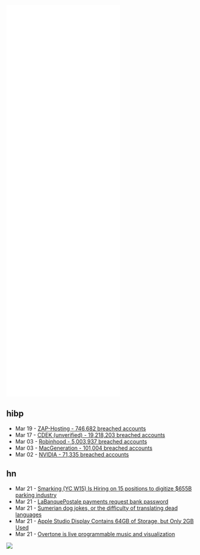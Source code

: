 ![Metrics](https://raw.githubusercontent.com/phixion/phixion/master/metrics.svg)

## hibp

<!--
for https://github.com/phixion/phixion/blob/main/.github/workflows/feeds.yml
-->
<!--START_SECTION:haveibeenpwnd-->
- Mar 19 - [ZAP-Hosting - 746,682 breached accounts](https://haveibeenpwned.com/PwnedWebsites#ZAPHosting)
- Mar 17 - [CDEK (unverified) - 19,218,203 breached accounts](https://haveibeenpwned.com/PwnedWebsites#CDEK)
- Mar 03 - [Robinhood - 5,003,937 breached accounts](https://haveibeenpwned.com/PwnedWebsites#Robinhood)
- Mar 03 - [MacGeneration - 101,004 breached accounts](https://haveibeenpwned.com/PwnedWebsites#MacGeneration)
- Mar 02 - [NVIDIA - 71,335 breached accounts](https://haveibeenpwned.com/PwnedWebsites#NVIDIA)
<!--END_SECTION:haveibeenpwnd-->

## hn

<!--
for https://github.com/phixion/phixion/blob/main/.github/workflows/feeds.yml
-->
<!--START_SECTION:hn-->
- Mar 21 - [Smarking (YC W15) Is Hiring on 15 positions to digitize $655B parking industry](https://www.smarking.com/careers)
- Mar 21 - [LaBanquePostale payments request bank password](https://gist.github.com/unrealwill/997e1486a7fa153a28679f322f8e378a)
- Mar 21 - [Sumerian dog jokes, or the difficulty of translating dead languages](https://twitter.com/LinManuelRwanda/status/1505646738627088389)
- Mar 21 - [Apple Studio Display Contains 64GB of Storage, but Only 2GB Used](https://www.macrumors.com/2022/03/21/studio-display-contains-64gb-storage/)
- Mar 21 - [Overtone is live programmable music and visualization](https://overtone.github.io/)
<!--END_SECTION:hn-->

<!--
for https://yhype.me
-->
![](https://hit.yhype.me/github/profile?user_id=13013670)

